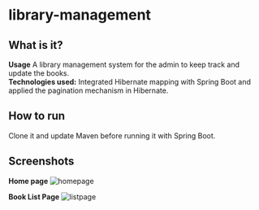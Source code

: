 # library-management
## What is it? 
**Usage**
A library management system for the admin to keep track and update the books. <br />
**Technologies used:** 
Integrated Hibernate mapping with Spring Boot and applied the pagination mechanism in Hibernate.

## How to run
Clone it and update Maven before running it with Spring Boot.

## Screenshots
**Home page**
![homepage](https://user-images.githubusercontent.com/31901141/43032113-9ef091ee-8c74-11e8-89f9-577e0877a1e7.png)


**Book List Page** 
![listpage](https://user-images.githubusercontent.com/31901141/43032116-bb2ecec0-8c74-11e8-9b39-94a99eb75bfe.png)
